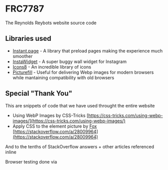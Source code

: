 # FRC7787
The Reynolds Reybots website source code

## Libraries used
- [Instant.page](//instant.page) - A library that preload pages making the experience much smoother
- [InstaWidget](https://instawidget.net) - A super buggy wall widget for Instagram
- [Icons8](https://icons8.com/) - An incredible library of icons
- [Picturefill](https://scottjehl.github.io/picturefill/) - Useful for delivering Webp images for modern browsers while mantaining compatibility with old browsers

## Special "Thank You"
This are snippets of code that we have used throught the entire website
- Using WebP Images by CSS-Tricks [https://css-tricks.com/using-webp-images/](https://css-tricks.com/using-webp-images/)
- Apply CSS to the <picture> element picture by [Fox](https://stackoverflow.com/users/4466232/fox) [https://stackoverflow.com/a/28009964](https://stackoverflow.com/a/28009964)

And to the tenths of StackOverflow answers + other articles referenced inline

Browser testing done via 
